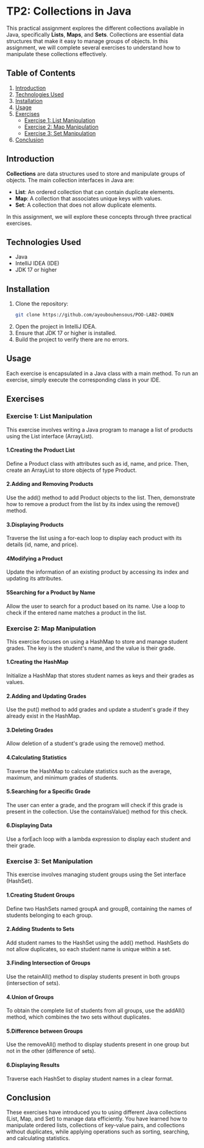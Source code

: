# TP2: Collections in Java

This practical assignment explores the different collections available in Java, specifically **Lists**, **Maps**, and **Sets**. Collections are essential data structures that make it easy to manage groups of objects. In this assignment, we will complete several exercises to understand how to manipulate these collections effectively.

## Table of Contents
1. [Introduction](#introduction)
2. [Technologies Used](#technologies-used)
3. [Installation](#installation)
4. [Usage](#usage)
5. [Exercises](#exercises)
   - [Exercise 1: List Manipulation](#exercise-1-list-manipulation)
   - [Exercise 2: Map Manipulation](#exercise-2-map-manipulation)
   - [Exercise 3: Set Manipulation](#exercise-3-set-manipulation)
6. [Conclusion](#conclusion)

## Introduction

**Collections** are data structures used to store and manipulate groups of objects. The main collection interfaces in Java are:
- **List**: An ordered collection that can contain duplicate elements.
- **Map**: A collection that associates unique keys with values.
- **Set**: A collection that does not allow duplicate elements.

In this assignment, we will explore these concepts through three practical exercises.

## Technologies Used
- Java
- IntelliJ IDEA (IDE)
- JDK 17 or higher

## Installation
1. Clone the repository:
   ```bash
   git clone https://github.com/ayoubouhensous/POO-LAB2-OUHEN
2. Open the project in IntelliJ IDEA.
3. Ensure that JDK 17 or higher is installed.
4. Build the project to verify there are no errors.
## Usage
Each exercise is encapsulated in a Java class with a main method. To run an exercise, simply execute the corresponding class in your IDE.

## Exercises
### Exercise 1: List Manipulation
This exercise involves writing a Java program to manage a list of products using the List interface (ArrayList).

#### 1.Creating the Product List
Define a Product class with attributes such as id, name, and price. Then, create an ArrayList to store objects of type Product.

#### 2.Adding and Removing Products
Use the add() method to add Product objects to the list. Then, demonstrate how to remove a product from the list by its index using the remove() method.

#### 3.Displaying Products
Traverse the list using a for-each loop to display each product with its details (id, name, and price).

#### 4Modifying a Product
Update the information of an existing product by accessing its index and updating its attributes.

#### 5Searching for a Product by Name
Allow the user to search for a product based on its name. Use a loop to check if the entered name matches a product in the list.

### Exercise 2: Map Manipulation
This exercise focuses on using a HashMap to store and manage student grades. The key is the student's name, and the value is their grade.

#### 1.Creating the HashMap
Initialize a HashMap that stores student names as keys and their grades as values.

#### 2.Adding and Updating Grades
Use the put() method to add grades and update a student's grade if they already exist in the HashMap.

#### 3.Deleting Grades
Allow deletion of a student's grade using the remove() method.

#### 4.Calculating Statistics
Traverse the HashMap to calculate statistics such as the average, maximum, and minimum grades of students.

#### 5.Searching for a Specific Grade
The user can enter a grade, and the program will check if this grade is present in the collection. Use the containsValue() method for this check.

#### 6.Displaying Data
Use a forEach loop with a lambda expression to display each student and their grade.

### Exercise 3: Set Manipulation
This exercise involves managing student groups using the Set interface (HashSet).

#### 1.Creating Student Groups
Define two HashSets named groupA and groupB, containing the names of students belonging to each group.

#### 2.Adding Students to Sets
Add student names to the HashSet using the add() method. HashSets do not allow duplicates, so each student name is unique within a set.

#### 3.Finding Intersection of Groups
Use the retainAll() method to display students present in both groups (intersection of sets).

#### 4.Union of Groups
To obtain the complete list of students from all groups, use the addAll() method, which combines the two sets without duplicates.

#### 5.Difference between Groups
Use the removeAll() method to display students present in one group but not in the other (difference of sets).

#### 6.Displaying Results
Traverse each HashSet to display student names in a clear format.

## Conclusion
These exercises have introduced you to using different Java collections (List, Map, and Set) to manage data efficiently. You have learned how to manipulate ordered lists, collections of key-value pairs, and collections without duplicates, while applying operations such as sorting, searching, and calculating statistics.






